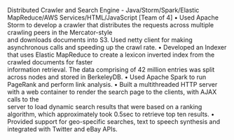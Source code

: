 Distributed Crawler and Search Engine - Java/Storm/Spark/Elastic MapReduce/AWS Services/HTML/JavaScript [Team of 4]
• Used Apache Storm to develop a crawler that distributes the requests across multiple crawling peers in the Mercator-style   
  and downloads documents into S3. Used netty client for making asynchronous calls and speeding up the crawl rate.
• Developed an Indexer that uses Elastic MapReduce to create a lexicon inverted index from the crawled documents for faster   
  information retrieval. The data comprising of 42 million entries was split across nodes and stored in BerkeleyDB.
• Used Apache Spark to run PageRank and perform link analysis.
• Built a multithreaded HTTP server with a web container to render the search page to the clients, with AJAX calls to the  
  server to load dynamic search results that were based on a ranking algorithm, which approximately took 0.5sec to retrieve
  top ten results.
• Provided support for geo-specific searches, text to speech synthesis and integrated with Twitter and eBay APIs.
